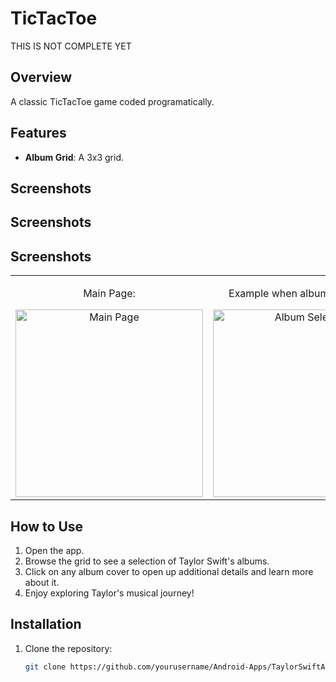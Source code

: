 # TicTacToe
THIS IS NOT COMPLETE YET 

## Overview
A classic TicTacToe game coded programatically.

## Features
- **Album Grid**: A 3x3 grid.

## Screenshots
## Screenshots
## Screenshots

<div align="center" >
<table>
  <tr>
    <td style="text-align: center;">
      <p>Main Page:</p>
      <img src="https://github.com/user-attachments/assets/00e3275d-245c-475b-9d1c-dab11d90006b" alt="Main Page" width="300"/>
    </td>
    <td style="text-align: center;">
      <p>Example when album is selected:</p>
      <img src="https://github.com/user-attachments/assets/60d2d404-811f-49e8-b9fc-1c9b060463ce" alt="Album Selected" width="300"/>
    </td>
  </tr>
</table>
</div>

## How to Use
1. Open the app.
2. Browse the grid to see a selection of Taylor Swift's albums.
3. Click on any album cover to open up additional details and learn more about it.
4. Enjoy exploring Taylor's musical journey!

## Installation
1. Clone the repository:  
   ```bash
   git clone https://github.com/yourusername/Android-Apps/TaylorSwiftAlbumTikTok
